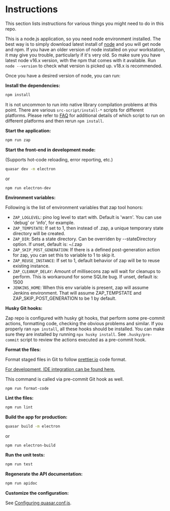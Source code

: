 # Instructions

This section lists instructions for various things you might need to do in this repo.

This is a node.js application, so you need node environment installed. The best way is to simply download latest install of [node](https://nodejs.org/en/download/) and you will get node and npm. If you have an older version of node installed on your workstation, it may give you trouble, particularly if it's very old. So make sure you have latest node v16.x version, with the npm that comes with it available. Run `node --version` to check what version is picked up. v18.x is recommended.

Once you have a desired version of node, you can run:

**Install the dependencies:**

```bash
npm install
```

It is not uncommon to run into native library compilation problems at this point.
There are various `src-script/install-*` scripts for different platforms. Please refer to [FAQ](faq.md) for additional details of which script to run on different platforms and then rerun `npm install`.

**Start the application:**

```bash
npm run zap
```

**Start the front-end in development mode:**

(Supports hot-code reloading, error reporting, etc.)

```bash
quasar dev -m electron
```

or

```
npm run electron-dev
```

**Environment variables:**

Following is the list of environment variables that zap tool honors:

- `ZAP_LOGLEVEL`: pino log level to start with. Default is 'warn'. You can use 'debug' or 'info', for example.
- `ZAP_TEMPSTATE`: If set to 1, then instead of .zap, a unique temporary state directory will be created.
- `ZAP_DIR`: Sets a state directory. Can be overriden by --stateDirectory option. If unset, default is: ~/.zap
- `ZAP_SKIP_POST_GENERATION`: If there is a defined post-generation action for zap, you can set this to variable to 1 to skip it.
- `ZAP_REUSE_INSTANCE`: If set to 1, default behavior of zap will be to reuse existing instance.
- `ZAP_CLEANUP_DELAY`: Amount of millisecons zap will wait for cleanups to perform. This is workaround for some SQLite bug. If unset, default is: 1500
- `JENKINS_HOME`: When this env variable is present, zap will assume Jenkins environment. That will assume ZAP_TEMPSTATE and ZAP_SKIP_POST_GENERATION to be 1 by default.

**Husky Git hooks:**

Zap repo is configured with husky git hooks, that perform some
pre-commit actions, formatting code, checking the obvious problems and similar. If you properly ran `npm install`, all these hooks should
be installed. You can make sure they are installed by running `npx husky install`. See `.husky/pre-commit` script to review the actions executed as a pre-commit hook.

**Format the files:**

Format staged files in Git to follow [prettier.io](https://prettier.io/) code format.

[For development, IDE integration can be found here.](https://prettier.io/docs/en/editors.html)

This command is called via pre-commit Git hook as well.

```bash
npm run format-code
```

**Lint the files:**

```bash
npm run lint
```

**Build the app for production:**

```bash
quasar build -m electron
```

or

```
npm run electron-build
```

**Run the unit tests:**

```bash
npm run test
```

**Regenerate the API documentation:**

```bash
npm run apidoc
```

**Customize the configuration:**

See [Configuring quasar.conf.js](https://quasar.dev/quasar-cli/quasar-conf-js).
